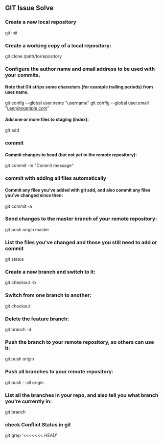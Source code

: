 ## GIT Issue Solve

### Create a new local repository
git init

### Create a working copy of a local repository:
git clone /path/to/repository

### Configure the author name and email address to be used with your commits.
#### Note that Git strips some characters (for example trailing periods) from user.name.
git config --global user.name "username"
git config --global user.email "user@example.com"

#### Add one or more files to staging (index):
git add <filename>
 
### commit
#### Commit changes to head (but not yet to the remote repository):
git commit -m "Commit message"

### commit with adding all files automatically
#### Commit any files you've added with git add, and also commit any files you've changed since then:
git commit -a

### Send changes to the master branch of your remote repository:

git push origin master

### List the files you've changed and those you still need to add or commit
git status

### Create a new branch and switch to it:
git checkout -b <branchname>
 
### Switch from one branch to another:
git checkout <branchname>
 
### Delete the feature branch:
git branch -d <branchname>
 
### Push the branch to your remote repository, so others can use it:
git push origin <branchname>
 
### Push all branches to your remote repository:	
git push --all origin
 

### List all the branches in your repo, and also tell you what branch you're currently in:
git branch

### check Conflict Status in git 
git grep '<<<<<<< HEAD'
